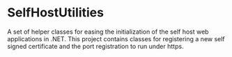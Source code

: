 SelfHostUtilities
=================

A set of helper classes for easing the initialization of the self host web applications in .NET. This project contains classes for registering a new self signed certificate and the port registration to run under https. 
